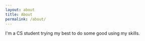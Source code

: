 ```yaml
---
layout: about
title: About
permalink: /about/
---
```

I'm a CS student trying my best to do some good using my skills.